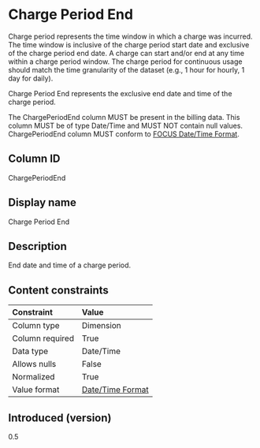 # Charge Period End

Charge period represents the time window in which a charge was incurred. The time window is inclusive of the charge period start date and exclusive of the charge period end date. A charge can start and/or end at any time within a charge period window. The charge period for continuous usage should match the time granularity of the dataset (e.g., 1 hour for hourly, 1 day for daily).

Charge Period End represents the exclusive end date and time of the charge period.

The ChargePeriodEnd column MUST be present in the billing data. This column MUST be of type Date/Time and MUST NOT contain null values. ChargePeriodEnd column MUST conform to [FOCUS Date/Time Format](#date/timeformat).

## Column ID

ChargePeriodEnd

## Display name

Charge Period End

## Description

End date and time of a charge period.

## Content constraints

| Constraint      | Value                                |
| :-------------- | :----------------------------------- |
| Column type     | Dimension                            |
| Column required | True                                 |
| Data type       | Date/Time                            |
| Allows nulls    | False                                |
| Normalized      | True                                 |
| Value format    | [Date/Time Format](#date/timeformat) |

## Introduced (version)

0.5
